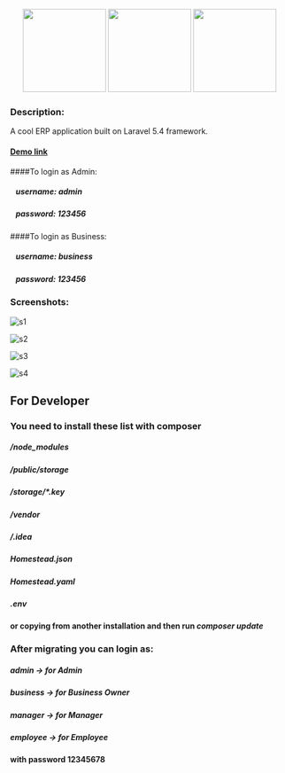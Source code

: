 <p align="center"><a href="https://laravel.com" target="_blank"><img height="150" src="https://en.wikipedia.org/wiki/Laravel#/media/File:Laravel.svg"></a>
<a href="http://getbootstrap.com/" target="_blank"><img height="150" src="https://upload.wikimedia.org/wikipedia/commons/thumb/e/ea/Boostrap_logo.svg/220px-Boostrap_logo.svg.png"></a>
<a href="http://jquery.com/" target="_blank"><img height="150" src="https://camo.githubusercontent.com/02ed3f6695f288aedec24c2a329c667281efef5f/687474703a2f2f707265636973696f6e2d736f6674776172652e636f6d2f77702d636f6e74656e742f75706c6f6164732f323031342f30342f6a5175726572792e676966"></a></p>

### Description:
A cool ERP application built on Laravel 5.4 framework.

#### [Demo link](http://lavinaerp.byethost7.com/public/)

####To login as Admin:
##### &nbsp;&nbsp;&nbsp;username: admin
##### &nbsp;&nbsp;&nbsp;password: 123456

####To login as Business:
##### &nbsp;&nbsp;&nbsp;username: business
##### &nbsp;&nbsp;&nbsp;password: 123456

### Screenshots:
![s1](https://c1.staticflickr.com/1/630/31685490413_fb1796fb61_c.jpg)

![s2](https://c1.staticflickr.com/1/515/31685490143_19acf6f621_c.jpg)

![s3](https://c1.staticflickr.com/1/495/32456396256_97b318cf1b_c.jpg)

![s4](https://c1.staticflickr.com/1/583/32456396146_505a93ebd7_c.jpg)


## <b>For Developer</b>

### You need to install these list with composer
##### /node_modules
##### /public/storage
##### /storage/*.key
##### /vendor
##### /.idea
##### Homestead.json
##### Homestead.yaml
##### .env
#### or copying from another installation and then run <i>composer update</i>

### After migrating you can login as:
##### admin -> for Admin
##### business -> for Business Owner
##### manager -> for Manager
##### employee -> for Employee
#### with password 12345678
